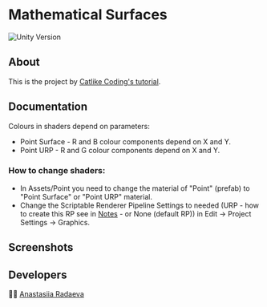# Mathematical Surfaces
<p align="left">
   <img src="https://img.shields.io/badge/Engine-Unity%202021.3.14f1-blue" alt="Unity Version">
</p>

## About
This is the project by [Catlike Coding's tutorial](https://catlikecoding.com/unity/tutorials/basics/building-a-graph/).   
## Documentation
Colours in shaders depend on parameters:
* Point Surface - R and B colour components depend on X and Y.
* Point URP - R and G colour components depend on X and Y.
### How to change shaders:
* In Assets/Point you need to change the material of "Point" (prefab) to "Point Surface" or "Point URP" material.
* Change the Scriptable Renderer Pipeline Settings to needed (URP - how to create this RP see in [Notes](Notes.md) - or None (default RP)) in Edit -> Project Settings -> Graphics.
## Screenshots

[//]: # (<p float="left">)

[//]: # (  <img src="ReadmeAssets/Point_Surface_Screen.png" width="300" />)

[//]: # (  <img src="ReadmeAssets/Point_URP_Screen.png" width="300" />)

[//]: # (</p>)

[//]: # (<p float="left">)

[//]: # (  <img src="ReadmeAssets/Point_Surface.gif" width="300" />)

[//]: # (  <img src="ReadmeAssets/Point_URP.gif" width="300" />)

[//]: # (</p>)

[//]: # (Point Surface &#40;left&#41;, Point URP &#40;right&#41;)

## Developers
🙋‍♀️ [Anastasiia Radaeva](https://github.com/AnastasiiaRadaeva)
